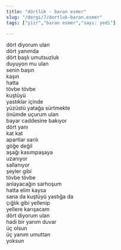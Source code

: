 ```yaml
---
title: "dörtlük - baran esmer"
slug: "/dergi/7/dortluk-baran.esmer"
tags: ["şiir","baran esmer","sayı: yedi"]

---
```

dört diyorum ulan    
dört yanımda  
dört başlı umutsuzluk  
duyuyon mu ulan  
senin başın  
kaşın  
hatta  
tövbe tövbe  
kuştüyü  
yastıklar içinde  
yüzüstü yatağa sürtmekte  
önümde uçurum ulan  
bayar caddesine bakıyor  
dört yanı  
kat kat  
apartlar sarılı  
göğe değil  
aşağı kasımpaşaya  
uzanıyor  
sallanıyor  
şeyler gibi  
tövbe tövbe  
anlayacağın sarhoşum  
hatta elim kaysa  
sana da kuştüyü yastığa da  
çığlık gibi yellenip  
yellere karışacam  
dört diyorum ulan  
hadi bir yanım duvar  
üç olsun  
üç yanım umuttan  
yoksun

